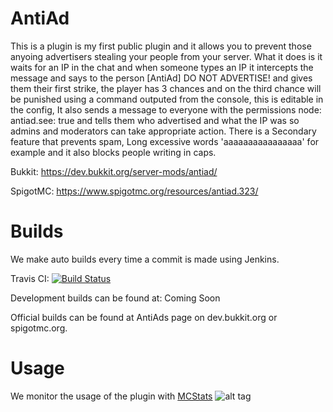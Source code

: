 AntiAd
======

This is a plugin is my first public plugin and it allows you to prevent those anyoing advertisers stealing your people from your server. What it does is it waits for an IP in the chat and when someone types an IP it intercepts the message and says to the person [AntiAd] DO NOT ADVERTISE! and gives them their first strike, the player has 3 chances and on the third chance will be punished using a command outputed from the console, this is editable in the config, It also sends a message to everyone with the permissions node: antiad.see: true and tells them who advertised and what the IP was so admins and moderators can take appropriate action. There is a Secondary feature that prevents spam, Long excessive words 'aaaaaaaaaaaaaaaa' for example and it also blocks people writing in caps.

Bukkit: https://dev.bukkit.org/server-mods/antiad/

SpigotMC: https://www.spigotmc.org/resources/antiad.323/

Builds
======
We make auto builds every time a commit is made using Jenkins.

Travis CI: [![Build Status](https://travis-ci.org/antiAD/AntiAd.svg?branch=master)](https://travis-ci.org/antiAD/AntiAd)

Development builds can be found at: Coming Soon

Official builds can be found at AntiAds page on dev.bukkit.org or spigotmc.org.

Usage 
=====

We monitor the usage of the plugin with [MCStats](http://mcstats.org/plugin/AntiAd)
![alt tag](https://i.mcstats.org/AntiAd/Global+Statistics.png)

